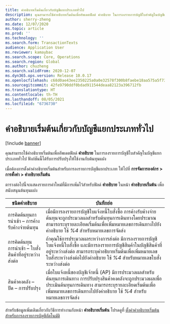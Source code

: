 ```yaml
---
title: คำอธิบายเริ่มต้นเกี่ยวกับบัญชีแยกประเภททั่วไป
description: คุณสามารถใช้คำอธิบายเริ่มต้นเพื่ออัพเดตฟิลด์ คำอธิบาย ในการลงรายการบัญชีใบสำคัญในบัญชีแยกประเภททั่วไป
author: sherry-zheng
ms.date: 12/07/2020
ms.topic: article
ms.prod: ''
ms.technology: ''
ms.search.form: TransactionTexts
audience: Application User
ms.reviewer: kamaybac
ms.search.scope: Core, Operations
ms.search.region: Global
ms.author: chuzheng
ms.search.validFrom: 2020-12-07
ms.dyn365.ops.version: Release 10.0.17
ms.openlocfilehash: c68d0ae43ee2350225a0a0e32578f300b8faebe18aa575a5f737a49fd4c0c1a3
ms.sourcegitcommit: 42fe9790ddf0bdad911544deaa82123a396712fb
ms.translationtype: HT
ms.contentlocale: th-TH
ms.lasthandoff: 08/05/2021
ms.locfileid: "6736730"
---
```

# <a name="default-descriptions-for-the-general-ledger"></a>คำอธิบายเริ่มต้นเกี่ยวกับบัญชีแยกประเภททั่วไป

[!include [banner](../../includes/banner.md)]

คุณสามารถใช้คำอธิบายเริ่มต้นเพื่ออัพเดตฟิลด์ **คำอธิบาย** ในการลงรายการบัญชีใบสำคัญในบัญชีแยกประเภททั่วไป ฟังก์ชันนี้ได้รับการปรับปรุงให้ใช้งานกับต้นทุนแฝง

เมื่อต้องการตั้งค่าคำอธิบายเริ่มต้นสำหรับการลงรายการบัญชีแยกประเภท ให้ไปที่ **การจัดการองค์กร \> การตั้งค่า \> คำอธิบายเริ่มต้น**

ตารางต่อไปนี้จะแสดงรายการค่าใหม่ที่มีการเพิ่มไว้สำหรับฟิลด์ **คำอธิบาย** ในหน้า **คำอธิบายเริ่มต้น** เพื่อสนับสนุนต้นทุนแฝง

| ชนิดคำอธิบาย | บันทึกย่อ |
|---|---|
| การคิดต้นทุนการนําเข้า – การค้างรับค้างจ่ายต้นทุน | เมื่อมีการลงรายการบัญชีใบแจ้งหนี้ใบสั่งซื้อ การค้างรับค้างจ่ายต้นทุนจะถูกประมวลผลสำหรับต้นทุนการเดินทางโดยประมาณ สามารถระบุรายละเอียดเริ่มต้นเพื่อเพิ่มหมายเลขการเดินทางไปยังคำอธิบาย ใช้ *%4* สำหรับหมายเลขการจัดส่ง |
| การคิดต้นทุนการนำเข้า – ใบสั่งสินค้าที่อยู่ระหว่างส่งต่อ | ถ้าคุณใช้การประมวลผลระหว่างการส่งต่อ มีการลงรายการบัญชีใบแจ้งหนี้ใบสั่งซื้อ และมีการลงรายการบัญชีสินค้าในบัญชีสินค้าที่อยู่ระหว่างส่งต่อ สามารถระบุคำอธิบายเริ่มต้นเพื่อเพิ่มหมายเลขใบสั่งระหว่างส่งต่อไปยังคำอธิบาย ใช้ *%4* สำหรับหมายเลขใบสั่งระหว่างส่งต่อ |
| สินค้าคงคลัง – ปิด – การปรับปรุง | เมื่อใบแจ้งหนี้ของบัญชีเจ้าหนี้ (AP) มีการประมวลผลสำหรับต้นทุนการเดินทาง การปรับปรุงสินค้าคงคลังจะถูกประมวลผลเพื่อประเมินต้นทุนการเดินทาง สามารถระบุรายละเอียดเริ่มต้นเพื่อเพิ่มหมายเลขการเดินทางไปยังคำอธิบาย ใช้ *%4* สำหรับหมายเลขการจัดส่ง |

สำหรับข้อมูลเพิ่มเติมเกี่ยวกับวิธีการทำงานกับหน้า **คำอธิบายเริ่มต้น** โปรดดูที่ [ตั้งค่าคำอธิบายเริ่มต้นสำหรับการลงรายการบัญชีอัตโนมัติ](../../finance/general-ledger/set-up-default-descriptions-for-automatic-posting.md)

